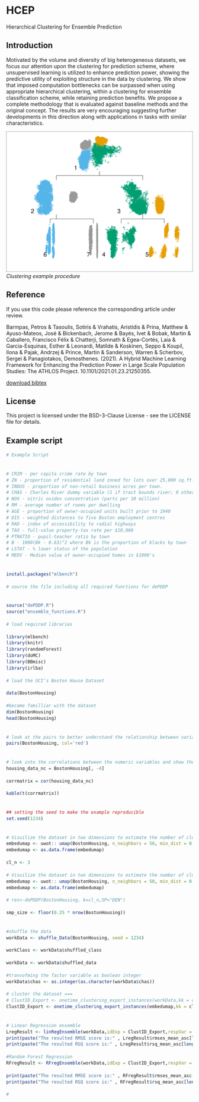 # HCEP
Hierarchical Clustering for Ensemble Prediction

## Introduction

Motivated by the volume and diversity of big heterogeneous datasets, we focus our attention upon the clustering for prediction scheme, where unsupervised learning is utilized to enhance prediction power, showing the predictive utility of exploiting structure in the data by clustering. We show that imposed computation bottlenecks can be surpassed when using appropriate hierarchical clustering, within a clustering for ensemble classification scheme, while retaining prediction benefits. We propose a complete methodology that is evaluated against baseline methods and the original concept. The results are very encouraging suggesting further developments in this direction along with applications in tasks with similar characteristics.

![](https://github.com/Petros-Barmpas/HCEP/blob/master/output.png)
*Clustering example procedure*

## Reference
If you use this code please reference the corresponding article under review. 

Barmpas, Petros & Tasoulis, Sotiris & Vrahatis, Aristidis & Prina, Matthew & Ayuso-Mateos, José & Bickenbach, Jerome & Bayés, Ivet & Bobak, Martin & Caballero, Francisco Félix & Chatterji,
 Somnath & Egea-Cortés, Laia & Garcia-Esquinas, Esther & Leonardi, Matilde & Koskinen, Seppo & Koupil, Ilona & Pajak, Andrzej & Prince, Martin & Sanderson, Warren & Scherbov, Sergei & Panagiotakos, 
Demosthenes. (2021). A Hybrid Machine Learning Framework for Enhancing the Prediction Power in Large Scale Population Studies: The ATHLOS Project. 10.1101/2021.01.23.21250355. 

[download bibtex](https://github.com/Petros-Barmpas/bicUMAP/blob/master/bibtex.txt)

## License
This project is licensed under the BSD-3-Clause License - see the LICENSE file for details.

## Example script
```r
# Example Script


# CRIM - per capita crime rate by town
# ZN - proportion of residential land zoned for lots over 25,000 sq.ft.
# INDUS - proportion of non-retail business acres per town.
# CHAS - Charles River dummy variable (1 if tract bounds river; 0 otherwise)
# NOX - nitric oxides concentration (parts per 10 million)
# RM - average number of rooms per dwelling
# AGE - proportion of owner-occupied units built prior to 1940
# DIS - weighted distances to five Boston employment centres
# RAD - index of accessibility to radial highways
# TAX - full-value property-tax rate per $10,000
# PTRATIO - pupil-teacher ratio by town
# B - 1000(Bk - 0.63)^2 where Bk is the proportion of blacks by town
# LSTAT - % lower status of the population
# MEDV - Median value of owner-occupied homes in $1000's


install.packages("mlbench")

# source the file including all required functions for dePDDP


source("dePDDP.R")
source("ensemble_functions.R")

# load required libraries

library(mlbench)
library(knitr)
library(randomForest)
library(doMC)
library(BBmisc)
library(irlba)

# load the UCI’s Boston House Dataset

data(BostonHousing)

#became familliar with the dataset
dim(BostonHousing)
head(BostonHousing)


# look at the pairs to better understand the relationship between variables
pairs(BostonHousing, col='red')


# look into the correlations between the numeric variables and show them
housing_data_nc = BostonHousing[, -4]

corrmatrix = cor(housing_data_nc)

kable(t(corrmatrix))


## setting the seed to make the example reproducible
set.seed(1234)


# Visuilize the dataset in two dimensions to estimate the number of clusters in this case
embedumap <- uwot:: umap(BostonHousing, n_neighbors = 50, min_dist = 0.3, n_components = 2)
embedumap <- as.data.frame(embedumap)

cl_n <- 3

# Visuilize the dataset in two dimensions to estimate the number of clusters in this case
embedumap <- uwot:: umap(BostonHousing, n_neighbors = 50, min_dist = 0.3, n_components = 5)
embedumap <- as.data.frame(embedumap)

# res<-dePDDP(BostonHousing, k=cl_n,SP="DEN")

smp_size <- floor(0.25 * nrow(BostonHousing))


#shuffle the data
workData <- shuffle_Data(BostonHousing, seed = 1234)

workClass <- workData$shuffled_class

workData <- workData$shuffled_data

#transofming the factor variable as boolean integer
workData$chas <- as.integer(as.character(workData$chas))

# cluster the dataset ===
# ClustID_Export <- onetime_clustering_export_instances(workData,kk = cl_n, tsamp_size = smp_size)
ClustID_Export <- onetime_clustering_export_instances(embedumap,kk = cl_n, tsamp_size = smp_size)


# Linear Regression ensemble
LregResult <- linRegEnsemble(workData,idExp = ClustID_Export,respVar = "medv")
print(paste("The resulted RMSE score is:" , LregResult$rmses_mean_asc[length(LregResult$rmses_mean_asc)]))
print(paste("The resulted RSQ score is:" , LregResult$rsq_mean_asc[length(LregResult$rsq_mean_asc)]))

#Random Forest Regression
RFregResult <- RFregEnsemble(workData,idExp = ClustID_Export,respVar = "medv")

print(paste("The resulted RMSE score is:" , RFregResult$rmses_mean_asc[length(RFregResult$rmses_mean_asc)]))
print(paste("The resulted RSQ score is:" , RFregResult$rsq_mean_asc[length(RFregResult$rsq_mean_asc)]))

#


```


